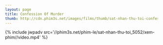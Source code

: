 ```yaml
---
layout: page
title: Confession Of Murder
thumb: http://cdn.phim3s.net/images/films/thumb/sat-nhan-thu-toi-confession-of-murder-2012.jpg
---
```

{% include jwpadv src='//phim3s.net/phim-le/sat-nhan-thu-toi_5052/xem-phim//video.mp4' %}